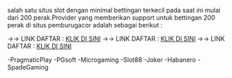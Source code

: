  salah satu situs slot dengan minimal bettingan terkecil pada saat ini mulai dari 200 perak.Provider yang memberikan support untuk bettingan 200 perak di situs pemburugacor adalah sebagai berikut :

 →→ LINK DAFTAR : [KLIK DI SINI](bobasport4.com/?ref=rivenzed)
 →→ LINK DAFTAR : [KLIK DI SINI](bobasport4.com/?ref=rivenzed)
 →→ LINK DAFTAR : [KLIK DI SINI](bobasport4.com/?ref=rivenzed)

 -PragmaticPlay
-PGsoft
-Microgaming
-Slot88
-Joker
-Habanero
-SpadeGaming
